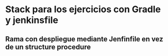 # Stack para los ejercicios con Gradle y jenkinsfile

## Rama con despliegue mediante Jenfinfile en vez de un structure procedure
